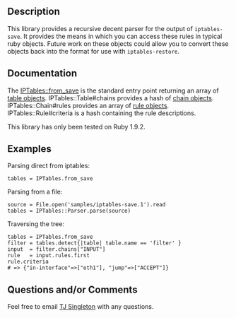 ## Description

This library provides a recursive decent parser for the output of `iptables-save`. It provides the means in which you can access these rules in typical ruby objects. Future work on these objects could allow you to convert these objects back into the format for use with `iptables-restore`.

## Documentation

The [IPTables::from_save](https://github.com/tjsingleton/s7-e1/blob/master/lib/iptables.rb#L12) is the standard entry point returning an array of [table objects](https://github.com/tjsingleton/s7-e1/blob/master/lib/iptables/table.rb). IPTables::Table#chains provides a hash of [chain objects](https://github.com/tjsingleton/s7-e1/blob/master/lib/iptables/chain.rb). IPTables::Chain#rules provides an array of [rule objects](https://github.com/tjsingleton/s7-e1/blob/master/lib/iptables/rule.rb). IPTables::Rule#criteria is a hash containing the rule descriptions.

This library has only been tested on Ruby 1.9.2.

## Examples

Parsing direct from iptables:

    tables = IPTables.from_save

Parsing from a file:

    source = File.open('samples/iptables-save.1').read
    tables = IPTables::Parser.parse(source)

Traversing the tree:

    tables = IPTables.from_save
    filter = tables.detect{|table| table.name == 'filter' }
    input  = filter.chains["INPUT"]
    rule   = input.rules.first
    rule.criteria
    # => {"in-interface"=>["eth1"], "jump"=>["ACCEPT"]}

## Questions and/or Comments

Feel free to email [TJ Singleton](tjsingleton@vantagestreet.com) with any questions.
